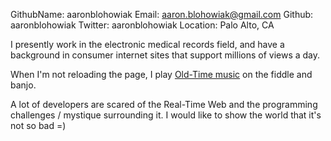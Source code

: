 GithubName:   aaronblohowiak
Email:    aaron.blohowiak@gmail.com
Github: aaronblohowiak
Twitter: aaronblohowiak
Location: Palo Alto, CA

I presently work in the electronic medical records field, and have a background in consumer internet sites that support millions of views a day.

When I'm not reloading the page, I play [Old-Time music](http://en.wikipedia.org/wiki/Old-time_music) on the fiddle and banjo.

A lot of developers are scared of the Real-Time Web and the programming challenges / mystique surrounding it.  I would like to show the world that it's not so bad =)